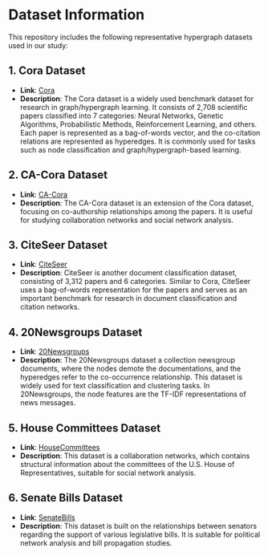 # Dataset Information

This repository includes the following representative hypergraph datasets used in our study:

## 1. Cora Dataset
- **Link**: [Cora](https://relational.fel.cvut.cz/dataset/CORA)
- **Description**: The Cora dataset is a widely used benchmark dataset for research in graph/hypergraph learning. It consists of 2,708 scientific papers classified into 7 categories: Neural Networks, Genetic Algorithms, Probabilistic Methods, Reinforcement Learning, and others. Each paper is represented as a bag-of-words vector, and the co-citation relations are represented as hyperedges. It is commonly used for tasks such as node classification and graph/hypergraph-based learning.

## 2. CA-Cora Dataset
- **Link**: [CA-Cora](https://people.cs.umass.edu/~mccallum/data.html)
- **Description**: The CA-Cora dataset is an extension of the Cora dataset, focusing on co-authorship relationships among the papers. It is useful for studying collaboration networks and social network analysis.

## 3. CiteSeer Dataset
- **Link**: [CiteSeer](https://linqs.org/datasets/#citeseer-doc-classification)
- **Description**: CiteSeer is another document classification dataset, consisting of 3,312 papers and 6 categories. Similar to Cora, CiteSeer uses a bag-of-words representation for the papers and serves as an important benchmark for research in document classification and citation networks.

## 4. 20Newsgroups Dataset
- **Link**: [20Newsgroups](https://archive.ics.uci.edu/dataset/113/twenty+newsgroups)
- **Description**: The 20Newsgroups dataset a collection newsgroup documents, where the nodes demote the documentations, and the hyperedges refer to the co-occurrence relationship. This dataset is widely used for text classification and clustering tasks. In 20Newsgroups, the node features are the TF-IDF representations of news messages.

## 5. House Committees Dataset
- **Link**: [HouseCommittees](https://gitlab.com/easy-graph/easygraph-data-house-committees)
- **Description**: This dataset is a collaboration networks, which contains structural information about the committees of the U.S. House of Representatives, suitable for social network analysis.

## 6. Senate Bills Dataset
- **Link**: [SenateBills](https://gitlab.com/easy-graph/easygraph-data-senate-committees)
- **Description**: This dataset is built on the relationships between senators regarding the support of various legislative bills. It is suitable for political network analysis and bill propagation studies.
